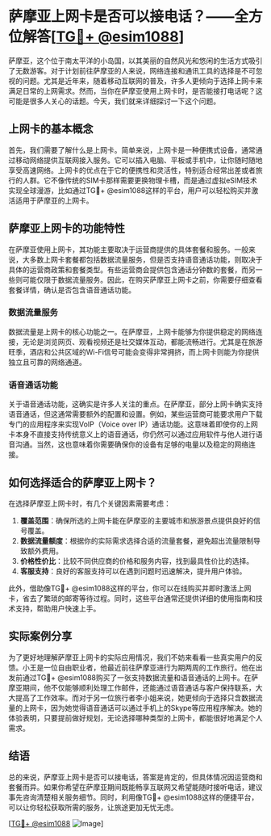 # 萨摩亚上网卡是否可以接电话？——全方位解答[[TG💪+ @esim1088](https://t.me/s/esim1088)]

萨摩亚，这个位于南太平洋的小岛国，以其美丽的自然风光和悠闲的生活方式吸引了无数游客。对于计划前往萨摩亚的人来说，网络连接和通讯工具的选择是不可忽视的问题。尤其是近年来，随着移动互联网的普及，许多人更倾向于选择上网卡来满足日常的上网需求。然而，当你在萨摩亚使用上网卡时，是否能接打电话呢？这可能是很多人关心的话题。今天，我们就来详细探讨一下这个问题。

## 上网卡的基本概念

首先，我们需要了解什么是上网卡。简单来说，上网卡是一种便携式设备，通常通过移动网络提供互联网接入服务。它可以插入电脑、平板或手机中，让你随时随地享受高速网络。上网卡的优点在于它的便携性和灵活性，特别适合经常出差或者旅行的人群。它不像传统的SIM卡那样需要更换物理卡槽，而是通过虚拟eSIM技术实现全球漫游，比如通过TG💪+ @esim1088这样的平台，用户可以轻松购买并激活适用于萨摩亚的上网卡。

## 萨摩亚上网卡的功能特性

在萨摩亚使用上网卡，其功能主要取决于运营商提供的具体套餐和服务。一般来说，大多数上网卡套餐都包括数据流量服务，但是否支持语音通话功能，则取决于具体的运营商政策和套餐类型。有些运营商会提供包含通话分钟数的套餐，而另一些则可能仅限于数据流量服务。因此，在购买萨摩亚上网卡之前，你需要仔细查看套餐详情，确认是否包含语音通话功能。

### 数据流量服务

数据流量是上网卡的核心功能之一。在萨摩亚，上网卡能够为你提供稳定的网络连接，无论是浏览网页、观看视频还是社交媒体互动，都能流畅进行。尤其是在旅游旺季，酒店和公共区域的Wi-Fi信号可能会变得非常拥挤，而上网卡则能为你提供独立且可靠的网络通道。

### 语音通话功能

关于语音通话功能，这确实是许多人关注的重点。在萨摩亚，部分上网卡确实支持语音通话，但这通常需要额外的配置和设置。例如，某些运营商可能要求用户下载专门的应用程序来实现VoIP（Voice over IP）通话功能。这意味着即使你的上网卡本身不直接支持传统意义上的语音通话，你仍然可以通过应用软件与他人进行语音沟通。当然，这也意味着你需要确保你的设备有足够的电量以及稳定的网络连接。

## 如何选择适合的萨摩亚上网卡？

在选择萨摩亚上网卡时，有几个关键因素需要考虑：

1. **覆盖范围**：确保所选的上网卡能在萨摩亚的主要城市和旅游景点提供良好的信号覆盖。
2. **数据流量额度**：根据你的实际需求选择合适的流量套餐，避免超出流量限制导致额外费用。
3. **价格性价比**：比较不同供应商的价格和服务内容，找到最具性价比的选择。
4. **客服支持**：良好的客服支持可以在遇到问题时迅速解决，提升用户体验。

此外，借助像TG💪+ @esim1088这样的平台，你可以在线购买并即时激活上网卡，省去了繁琐的邮寄等待过程。同时，这些平台通常还提供详细的使用指南和技术支持，帮助用户快速上手。

## 实际案例分享

为了更好地理解萨摩亚上网卡的实际应用情况，我们不妨来看看一些真实用户的反馈。小王是一位自由职业者，他最近前往萨摩亚进行为期两周的工作旅行。他在出发前通过TG💪+ @esim1088购买了一张支持数据流量和语音通话的上网卡。在萨摩亚期间，他不仅能够顺利处理工作邮件，还能通过语音通话与客户保持联系，大大提高了工作效率。而对于另一位旅行者李小姐来说，她更倾向于选择只含数据流量的上网卡，因为她觉得语音通话可以通过手机上的Skype等应用程序解决。她的体验表明，只要提前做好规划，无论选择哪种类型的上网卡，都能很好地满足个人需求。

## 结语

总的来说，萨摩亚上网卡是否可以接电话，答案是肯定的，但具体情况因运营商和套餐而异。如果你希望在萨摩亚期间既能畅享互联网又希望能随时接听电话，建议事先咨询清楚相关服务细节。同时，利用像TG💪+ @esim1088这样的便捷平台，可以让你轻松获取所需的服务，让旅途更加无忧无虑。

[[TG💪+ @esim1088](https://t.me/s/esim1088) ![Image](https://i.postimg.cc/4NQfJmqS/Snipaste-2025-05-13-00-14-12.png)]